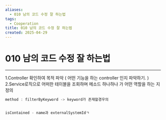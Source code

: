 ```yaml
---
aliases:
  - 010 남의 코드 수정 잘 하는법
tags:
  - Cooperation
title: 010 남의 코드 수정 잘 하는법
created: 2025-04-29
---
```

# 010 남의 코드 수정 잘 하는법 
---

1.Controller 확인하여 목적 파악  ( 어떤 기능을 하는 controller 인지 파악하기. )
2.Service로직으로 어떠한 테이블을 조회하며  메소드 하나하나 가 어떤 역할을 하는 지 정의 


```java
method : filterByKeyword -> keyword가 존재할경우의 


isContained - name과 externalSystemIdㄱ
```